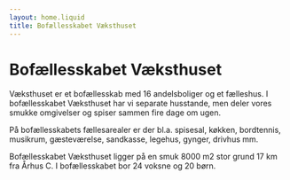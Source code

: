 ```yaml
---
layout: home.liquid
title: Bofællesskabet Væksthuset
---
```


# Bofællesskabet Væksthuset

Væksthuset er et bofællesskab med 16 andelsboliger og et fælleshus. I
bofællesskabet Væksthuset har vi separate husstande, men deler vores smukke
omgivelser og spiser sammen fire dage om ugen.

På bofællesskabets fællesarealer er der bl.a. spisesal, køkken, bordtennis,
musikrum, gæsteværelse, sandkasse, legehus, gynger, drivhus mm.

Bofællesskabet Væksthuset ligger på en smuk 8000 m2 stor grund 17 km fra Århus
C. I bofællesskabet bor 24 voksne og 20 børn.
